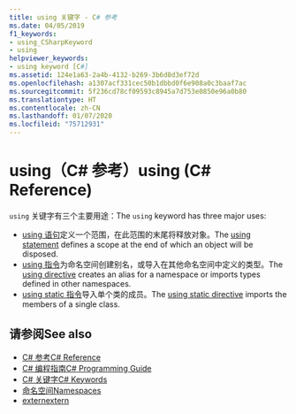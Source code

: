 ```yaml
---
title: using 关键字 - C# 参考
ms.date: 04/05/2019
f1_keywords:
- using_CSharpKeyword
- using
helpviewer_keywords:
- using keyword [C#]
ms.assetid: 124e1a63-2a4b-4132-b269-3b6d8d3ef72d
ms.openlocfilehash: a1307acf331cec50b1dbbd0f6e908a0c3baaf7ac
ms.sourcegitcommit: 5f236cd78cf09593c8945a7d753e0850e96a0b80
ms.translationtype: HT
ms.contentlocale: zh-CN
ms.lasthandoff: 01/07/2020
ms.locfileid: "75712931"
---
```

# <a name="using-c-reference"></a><span data-ttu-id="149de-102">using（C# 参考）</span><span class="sxs-lookup"><span data-stu-id="149de-102">using (C# Reference)</span></span>

<span data-ttu-id="149de-103">`using` 关键字有三个主要用途：</span><span class="sxs-lookup"><span data-stu-id="149de-103">The `using` keyword has three major uses:</span></span>

- <span data-ttu-id="149de-104">[using 语句](using-statement.md)定义一个范围，在此范围的末尾将释放对象。</span><span class="sxs-lookup"><span data-stu-id="149de-104">The [using statement](using-statement.md) defines a scope at the end of which an object will be disposed.</span></span>
- <span data-ttu-id="149de-105">[using 指令](using-directive.md)为命名空间创建别名，或导入在其他命名空间中定义的类型。</span><span class="sxs-lookup"><span data-stu-id="149de-105">The [using directive](using-directive.md) creates an alias for a namespace or imports types defined in other namespaces.</span></span>
- <span data-ttu-id="149de-106">[using static 指令](using-static.md)导入单个类的成员。</span><span class="sxs-lookup"><span data-stu-id="149de-106">The [using static directive](using-static.md) imports the members of a single class.</span></span>

## <a name="see-also"></a><span data-ttu-id="149de-107">请参阅</span><span class="sxs-lookup"><span data-stu-id="149de-107">See also</span></span>

- [<span data-ttu-id="149de-108">C# 参考</span><span class="sxs-lookup"><span data-stu-id="149de-108">C# Reference</span></span>](../index.md)
- [<span data-ttu-id="149de-109">C# 编程指南</span><span class="sxs-lookup"><span data-stu-id="149de-109">C# Programming Guide</span></span>](../../programming-guide/index.md)
- [<span data-ttu-id="149de-110">C# 关键字</span><span class="sxs-lookup"><span data-stu-id="149de-110">C# Keywords</span></span>](index.md)
- [<span data-ttu-id="149de-111">命名空间</span><span class="sxs-lookup"><span data-stu-id="149de-111">Namespaces</span></span>](../../programming-guide/namespaces/index.md)
- [<span data-ttu-id="149de-112">extern</span><span class="sxs-lookup"><span data-stu-id="149de-112">extern</span></span>](extern.md)
